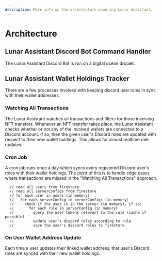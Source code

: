 ```yaml
---
description: More info on the architecture powering Lunar Assistant.
---
```


# Architecture

## Lunar Assistant Discord Bot Command Handler

The Lunar Assistant Discord Bot is run on a digital ocean droplet.

## Lunar Assistant Wallet Holdings Tracker

There are a few processes involved with keeping discord user roles in sync with their wallet addresses.

### Watching All Transactions

The Lunar Assistant watches all transactions and filters for those involving NFT transfers. Whenever an NFT transfer takes place, the Lunar Assistant checks whether or not any of the involved wallets are connected to a Discord account. If so, then the given user's Discord roles are updated with respect to their new wallet holdings. This allows for almost realtime role updates.

### Cron Job

A cron job runs once a day which syncs every registered Discord user's roles with their wallet holdings. The point of this is to handle edge cases where transactions are missed in the "Watching All Transactions" approach.

```
  // read all users from firestore
  // read all serverConfigs from firestore
  // for each user in users (in memory)
  //   for each serverConfig in serverConfigs (in memory)
  //     check if the user is in the server (in memory), if so:
  //       for each rule in serverConfig (in memory)
  //         query the user tokens relevant to the rule (cache if possible)
  //         update user's discord roles according to rule
  //         save the user's discord roles to firestore
```

### On User Wallet Address Update

Each time a user updates their linked wallet address, that user's Discord roles are synced with their new wallet holdings.

